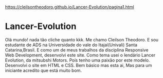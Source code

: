 
https://cleilsontheodoro.github.io/Lancer-Evolution/pagina1.html
# Lancer-Evolution #
 Olá mundo! nada tão cliche quanto kkk.
 Me chamo Cleilson Theodoro.
 E sou estudante de ADS na Universidade do vale do Itajaí(Univali) Santa Catarina,Brasil.
 E como um de meus trabalhos da disciplina Responsive Web Development, desenvolvi este site.
 Como tema usei o lendário Lancer Evolution, da mitsubshi Motors. Poís tenho uma paixão por este modelo.
 Desenvolvi o site em HTML e CSS. Bem básico mas esta ai, Mas para um iniciante acredito que está muito bom.
